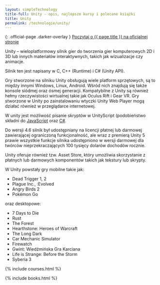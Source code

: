 ```yaml
---
layout: simpleTechnology
title-full: Unity - opis, najlepsze kursy i polecane książki
title: Unity
permalink: /technologie/unity/
---
```


{: .official-page .darker-overlay }
[Poczytaj o {{ page.title }} na oficjalnej stronie](https://unity3d.com/)

Unity – wieloplatformowy silnik gier do tworzenia gier komputerowych 2D i 3D lub innych materiałów interaktywnych,
takich jak wizualizacje czy animacje.

Silnik ten jest napisany w C, C++ (Runtime) i C# (Unity API).

Gry stworzone na silniku Unity obsługują wiele platform sprzętowych, są to między innymi Windows, Linux, Android. Wśród
nich znajdują się także konsole siódmej oraz ósmej generacji. Kompatybilne z Unity są również hełmy rzeczywistości
wirtualnej takie jak Oculus Rift i Gear VR. Gry stworzone w Unity po zainstalowaniu wtyczki Unity Web Player mogą
działać również w przeglądarce internetowej.

W unity jest możliwość pisanie skryptów w UnityScript (podobieństwo składni
do [JavaScript](/technologie/javascript) oraz [C#](/technologie/csharp).

Do wersji 4.6 silnik był udostępniany na licencji płatnej lub darmowej zawierającej ograniczoną funkcjonalność, ale wraz
z premierą Unity 5 prawie wszystkie funkcje silnika udostępniono w wersji darmowej dla twórców nieprzekraczających 100
tysięcy dolarów dochodów rocznie.

Unity oferuje również tzw. Asset Store, który umożliwia skorzystanie z płatnych lub darmowych komponentów takich jak
tekstury lub skrypty.

W Unity powstały gry mobilne takie jak:

- Dead Trigger 1, 2
- Plague Inc., :Evolved
- Angry Birds 2
- Pokémon Go

oraz desktopowe:

- 7 Days to Die
- Rust
- The Forest
- Hearthstone: Heroes of Warcraft
- The Long Dark
- Car Mechanic Simulator
- Firewatch
- Gwint: Wiedźmińska Gra Karciana
- Life is Strange: Before the Storm
- Syberia 3

{% include courses.html %}

{% include books.html %}
